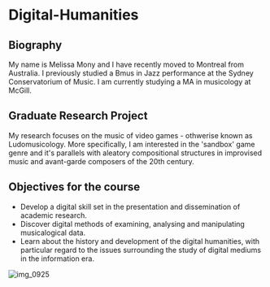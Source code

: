 # Digital-Humanities

## Biography
My name is Melissa Mony and I have recently moved to Montreal from Australia. I previously studied a Bmus in Jazz performance at the Sydney Conservatorium of Music. I am currently studying a MA in musicology at McGill.

## Graduate Research Project
 My research focuses on the music of video games - othwerise known as Ludomusicology. More specifically, I am interested in the 'sandbox' game genre and it's parallels with aleatory compositional structures in improvised music and avant-garde composers of the 20th century.


## Objectives for the course
* Develop a digital skill set in the presentation and dissemination of academic research.
* Discover digital methods of examining, analysing and manipulating musicalogical data.
* Learn about the history and development of the digital humanities, with particular regard to the issues surrounding the study of digital mediums in the information era.

![img_0925](https://user-images.githubusercontent.com/31891015/30330974-856ef2b2-97a4-11e7-8ecb-1f2ae9af7123.JPG)
